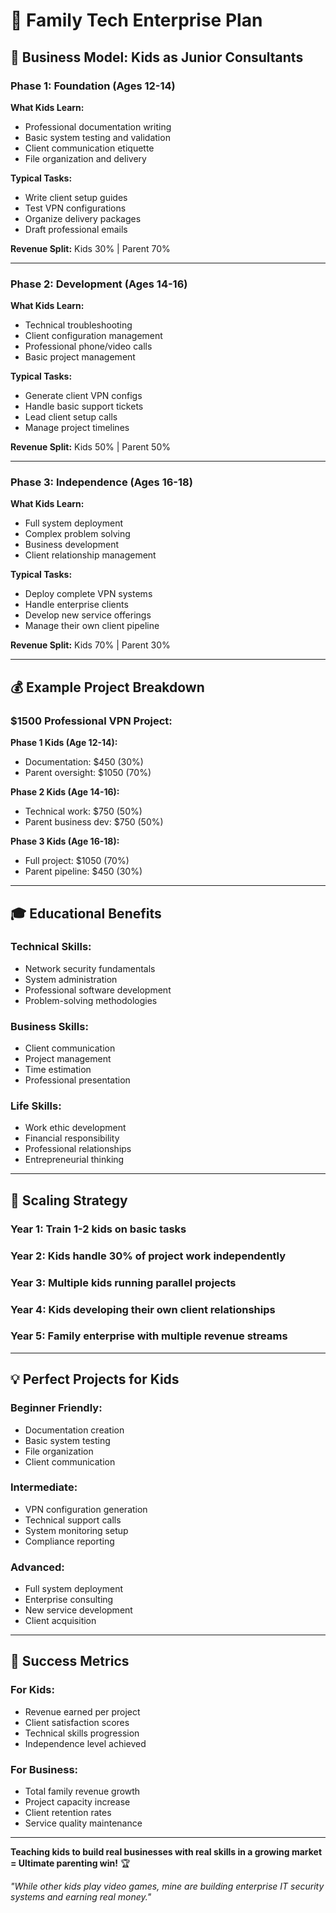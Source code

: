 # 🏢 Family Tech Enterprise Plan

## 🎯 Business Model: Kids as Junior Consultants

### **Phase 1: Foundation (Ages 12-14)**
**What Kids Learn:**
- Professional documentation writing
- Basic system testing and validation
- Client communication etiquette
- File organization and delivery

**Typical Tasks:**
- Write client setup guides
- Test VPN configurations
- Organize delivery packages
- Draft professional emails

**Revenue Split:** Kids 30% | Parent 70%

---

### **Phase 2: Development (Ages 14-16)**
**What Kids Learn:**
- Technical troubleshooting
- Client configuration management
- Professional phone/video calls
- Basic project management

**Typical Tasks:**
- Generate client VPN configs
- Handle basic support tickets
- Lead client setup calls
- Manage project timelines

**Revenue Split:** Kids 50% | Parent 50%

---

### **Phase 3: Independence (Ages 16-18)**
**What Kids Learn:**
- Full system deployment
- Complex problem solving
- Business development
- Client relationship management

**Typical Tasks:**
- Deploy complete VPN systems
- Handle enterprise clients
- Develop new service offerings
- Manage their own client pipeline

**Revenue Split:** Kids 70% | Parent 30%

---

## 💰 Example Project Breakdown

### **$1500 Professional VPN Project:**

**Phase 1 Kids (Age 12-14):**
- Documentation: $450 (30%)
- Parent oversight: $1050 (70%)

**Phase 2 Kids (Age 14-16):**
- Technical work: $750 (50%)
- Parent business dev: $750 (50%)

**Phase 3 Kids (Age 16-18):**
- Full project: $1050 (70%)
- Parent pipeline: $450 (30%)

---

## 🎓 Educational Benefits

### **Technical Skills:**
- Network security fundamentals
- System administration
- Professional software development
- Problem-solving methodologies

### **Business Skills:**
- Client communication
- Project management
- Time estimation
- Professional presentation

### **Life Skills:**
- Work ethic development
- Financial responsibility
- Professional relationships
- Entrepreneurial thinking

---

## 🚀 Scaling Strategy

### **Year 1:** Train 1-2 kids on basic tasks
### **Year 2:** Kids handle 30% of project work independently  
### **Year 3:** Multiple kids running parallel projects
### **Year 4:** Kids developing their own client relationships
### **Year 5:** Family enterprise with multiple revenue streams

---

## 💡 Perfect Projects for Kids

### **Beginner Friendly:**
- Documentation creation
- Basic system testing
- File organization
- Client communication

### **Intermediate:**
- VPN configuration generation
- Technical support calls
- System monitoring setup
- Compliance reporting

### **Advanced:**
- Full system deployment
- Enterprise consulting
- New service development
- Client acquisition

---

## 🎯 Success Metrics

### **For Kids:**
- Revenue earned per project
- Client satisfaction scores
- Technical skills progression
- Independence level achieved

### **For Business:**
- Total family revenue growth
- Project capacity increase
- Client retention rates
- Service quality maintenance

---

**Teaching kids to build real businesses with real skills in a growing market = Ultimate parenting win!** 🏆

*"While other kids play video games, mine are building enterprise IT security systems and earning real money."*
